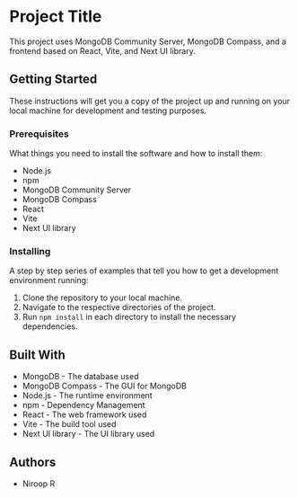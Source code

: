 # Project Title

This project uses MongoDB Community Server, MongoDB Compass, and a frontend based on React, Vite, and Next UI library.

## Getting Started

These instructions will get you a copy of the project up and running on your local machine for development and testing purposes.

### Prerequisites

What things you need to install the software and how to install them:

- Node.js
- npm
- MongoDB Community Server
- MongoDB Compass
- React
- Vite
- Next UI library

### Installing

A step by step series of examples that tell you how to get a development environment running:

1. Clone the repository to your local machine.
2. Navigate to the respective directories of the project.
3. Run `npm install` in each directory to install the necessary dependencies.

## Built With

- MongoDB - The database used
- MongoDB Compass - The GUI for MongoDB
- Node.js - The runtime environment
- npm - Dependency Management
- React - The web framework used
- Vite - The build tool used
- Next UI library - The UI library used

## Authors

- Niroop R

